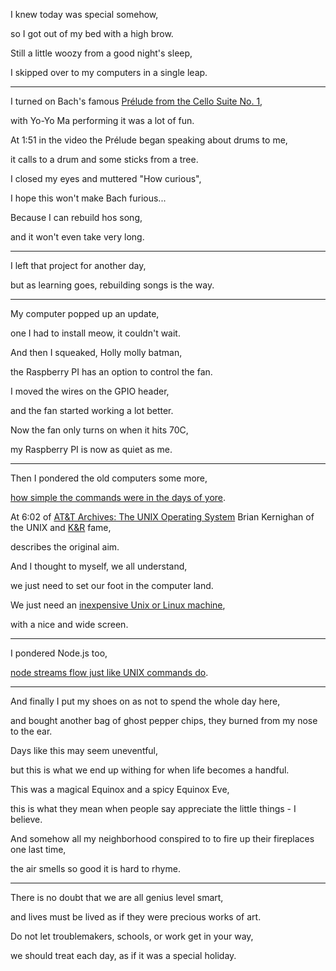 I knew today was special somehow,

so I got out of my bed with a high brow.

Still a little woozy from a good night's sleep,

I skipped over to my computers in a single leap.

---

I turned on Bach's famous [Prélude from the Cello Suite No. 1](https://www.youtube.com/watch?v=1prweT95Mo0),

with Yo-Yo Ma performing it was a lot of fun.

At 1:51 in the video the Prélude began speaking about drums to me,

it calls to a drum and some sticks from a tree.

I closed my eyes and muttered "How curious",

I hope this won't make Bach furious...

Because I can rebuild hos song,

and it won't even take very long.

---

I left that project for another day,

but as learning goes, rebuilding songs is the way.

---

My computer popped up an update,

one I had to install meow, it couldn't wait.

And then I squeaked, Holly molly batman,

the Raspberry PI has an option to control the fan.

I moved the wires on the GPIO header,

and the fan started working a lot better.

Now the fan only turns on when it hits 70C,

my Raspberry PI is now as quiet as me.

---

Then I pondered the old computers some more,

[how simple the commands were in the days of yore](https://www.youtube.com/watch?v=tc4ROCJYbm0).

At 6:02 of [AT\&T Archives: The UNIX Operating System](https://www.youtube.com/watch?v=tc4ROCJYbm0\&t=362s) Brian Kernighan of the UNIX and [K\&R](https://en.wikipedia.org/wiki/The_C_Programming_Language) fame,

describes the original aim.

And I thought to myself, we all understand,

we just need to set our foot in the computer land.

We just need an [inexpensive Unix or Linux machine](https://www.raspberrypi.org/products/raspberry-pi-400/?variant=raspberry-pi-400-us-kit),

with a nice and wide screen.

---

I pondered Node.js too,

[node streams flow just like UNIX commands do](https://github.com/substack/stream-handbook).

---

And finally I put my shoes on as not to spend the whole day here,

and bought another bag of ghost pepper chips, they burned from my nose to the ear.

Days like this may seem uneventful,

but this is what we end up withing for when life becomes a handful.

This was a magical Equinox and a spicy Equinox Eve,

this is what they mean when people say appreciate the little things - I believe.

And somehow all my neighborhood conspired to to fire up their fireplaces one last time,

the air smells so good it is hard to rhyme.

---

There is no doubt that we are all genius level smart,

and lives must be lived as if they were precious works of art.

Do not let troublemakers, schools, or work get in your way,

we should treat each day, as if it was a special holiday.
